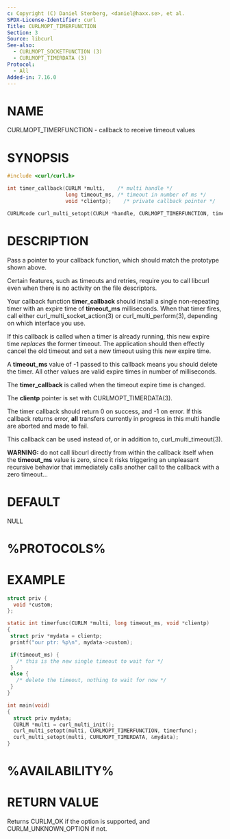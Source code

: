 ```yaml
---
c: Copyright (C) Daniel Stenberg, <daniel@haxx.se>, et al.
SPDX-License-Identifier: curl
Title: CURLMOPT_TIMERFUNCTION
Section: 3
Source: libcurl
See-also:
  - CURLMOPT_SOCKETFUNCTION (3)
  - CURLMOPT_TIMERDATA (3)
Protocol:
  - All
Added-in: 7.16.0
---
```


# NAME

CURLMOPT_TIMERFUNCTION - callback to receive timeout values

# SYNOPSIS

~~~c
#include <curl/curl.h>

int timer_callback(CURLM *multi,    /* multi handle */
                   long timeout_ms, /* timeout in number of ms */
                   void *clientp);    /* private callback pointer */

CURLMcode curl_multi_setopt(CURLM *handle, CURLMOPT_TIMERFUNCTION, timer_callback);
~~~

# DESCRIPTION

Pass a pointer to your callback function, which should match the prototype
shown above.

Certain features, such as timeouts and retries, require you to call libcurl
even when there is no activity on the file descriptors.

Your callback function **timer_callback** should install a single
non-repeating timer with an expire time of **timeout_ms** milliseconds. When
that timer fires, call either curl_multi_socket_action(3) or
curl_multi_perform(3), depending on which interface you use.

If this callback is called when a timer is already running, this new expire
time *replaces* the former timeout. The application should then effectly
cancel the old timeout and set a new timeout using this new expire time.

A **timeout_ms** value of -1 passed to this callback means you should delete
the timer. All other values are valid expire times in number of milliseconds.

The **timer_callback** is called when the timeout expire time is changed.

The **clientp** pointer is set with CURLMOPT_TIMERDATA(3).

The timer callback should return 0 on success, and -1 on error. If this
callback returns error, **all** transfers currently in progress in this multi
handle are aborted and made to fail.

This callback can be used instead of, or in addition to,
curl_multi_timeout(3).

**WARNING:** do not call libcurl directly from within the callback itself when
the **timeout_ms** value is zero, since it risks triggering an unpleasant
recursive behavior that immediately calls another call to the callback with a
zero timeout...

# DEFAULT

NULL

# %PROTOCOLS%

# EXAMPLE

~~~c
struct priv {
  void *custom;
};

static int timerfunc(CURLM *multi, long timeout_ms, void *clientp)
{
 struct priv *mydata = clientp;
 printf("our ptr: %p\n", mydata->custom);

 if(timeout_ms) {
   /* this is the new single timeout to wait for */
 }
 else {
   /* delete the timeout, nothing to wait for now */
 }
}

int main(void)
{
  struct priv mydata;
  CURLM *multi = curl_multi_init();
  curl_multi_setopt(multi, CURLMOPT_TIMERFUNCTION, timerfunc);
  curl_multi_setopt(multi, CURLMOPT_TIMERDATA, &mydata);
}
~~~

# %AVAILABILITY%

# RETURN VALUE

Returns CURLM_OK if the option is supported, and CURLM_UNKNOWN_OPTION if not.
